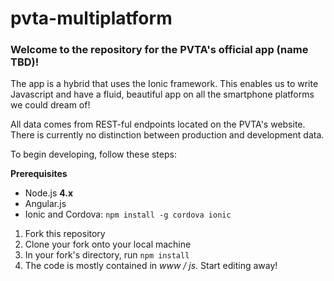 # pvta-multiplatform 

### Welcome to the repository for the PVTA's official app (name TBD)!

The app is a hybrid that uses the Ionic framework. This enables us to write Javascript
and have a fluid, beautiful app on all the smartphone platforms we could dream of!

All data comes from REST-ful endpoints located on the PVTA's website.  There is currently 
no distinction between production and development data.

To begin developing, follow these steps:

<b>Prerequisites</b>
- Node.js <b>4.x</b>
- Angular.js
- Ionic and Cordova: <code>npm install -g cordova ionic</code>


1. Fork this repository
2. Clone your fork onto your local machine
3. In your fork's directory, run <code>npm install</code>
4. The code is mostly contained in <i>www / js</i>.  Start editing away!